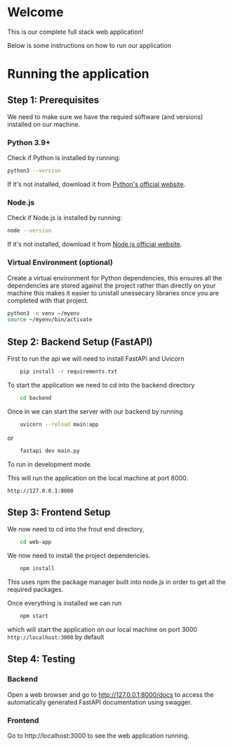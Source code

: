 # Welcome

This is our complete full stack web application!

Below is some instructions on how to run our application

# Running the application

## Step 1: Prerequisites

We need to make sure we have the requied software (and versions) installed on our machine.

### Python 3.9+

Check if Python is installed by running:

```bash 
python3 --version 
```

If it's not installed, download it from [Python's official website](https://www.python.org/downloads/).

### Node.js

Check if Node.js is installed by running:

```bash 
node --version
```

If it's not installed, download it from [Node.js official website](https://nodejs.org/en).

### Virtual Environment (optional)

Create a virtual environment for Python dependencies, this ensures all the dependencies are stored against the project rather than directly on your machine this makes it easier to unistall unessecary libraries once you are completed with that project.

```bash 
python3 -m venv ~/myenv
source ~/myenv/bin/activate
```

## Step 2: Backend Setup (FastAPI)

First to run the api we will need to install FastAPi and Uvicorn

```bash 
    pip install -r requirements.txt
```

To start the application we need to cd into the backend directory

```bash 
    cd backend
```

Once in we can start the server with our backend by running

```bash
    uvicorn --reload main:app
```

or

```bash
    fastapi dev main.py
```

To run in development mode.

This will run the application on the local machine at port 8000.

```http://127.0.0.1:8000```

## Step 3: Frontend Setup

We now need to cd into the frout end directory, 

```bash 
    cd web-app
```

We now need to install the project dependencies.

```bash 
    npm install
```

This uses npm the package manager built into node.js in order to get all the required packages.

Once everything is installed we can run 

```bash 
    npm start
```

which will start the application on our local machine on port 3000 ```http://localhost:3000``` by default

## Step 4: Testing 

### Backend

Open a web browser and go to http://127.0.0.1:8000/docs to access the automatically generated FastAPI documentation using swagger.

### Frontend

Go to http://localhost:3000 to see the web application running.


